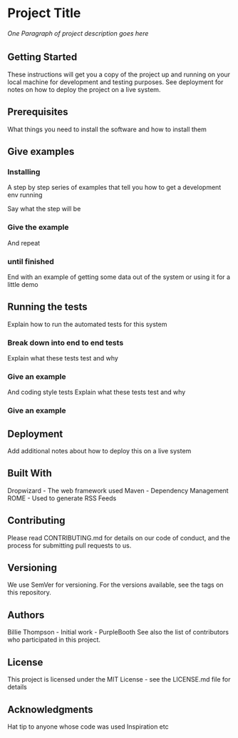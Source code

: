 # Project Title
###### One Paragraph of project description goes here

## Getting Started
These instructions will get you a copy of the project up and running on your local machine for development and testing purposes. See deployment for notes on how to deploy the project on a live system.

## Prerequisites
What things you need to install the software and how to install them

## Give examples
### Installing
A step by step series of examples that tell you how to get a development env running

Say what the step will be

### Give the example
And repeat

### until finished
End with an example of getting some data out of the system or using it for a little demo

## Running the tests
Explain how to run the automated tests for this system

### Break down into end to end tests
Explain what these tests test and why

### Give an example
And coding style tests
Explain what these tests test and why

### Give an example

## Deployment
Add additional notes about how to deploy this on a live system

## Built With
Dropwizard - The web framework used
Maven - Dependency Management
ROME - Used to generate RSS Feeds

## Contributing
Please read CONTRIBUTING.md for details on our code of conduct, and the process for submitting pull requests to us.

## Versioning
We use SemVer for versioning. For the versions available, see the tags on this repository.

## Authors
Billie Thompson - Initial work - PurpleBooth
See also the list of contributors who participated in this project.

## License
This project is licensed under the MIT License - see the LICENSE.md file for details

## Acknowledgments
Hat tip to anyone whose code was used
Inspiration
etc
